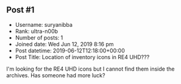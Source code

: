 ## Post #1
- Username: suryanibba
- Rank: ultra-n00b
- Number of posts: 1
- Joined date: Wed Jun 12, 2019 8:16 pm
- Post datetime: 2019-06-12T12:18:00+00:00
- Post Title: Location of inventory icons in RE4 UHD???

I'm looking for the RE4 UHD icons but I cannot find them inside the archives.
Has someone had more luck?
